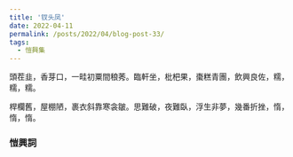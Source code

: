 ```yaml
---
title: '钗头凤'
date: 2022-04-11
permalink: /posts/2022/04/blog-post-33/
tags:
  - 愷興集
---
```


頭茬韭，香芽口，一畦初粟間稂莠。臨軒坐，枇杷果，棗糕青團，飲興良佐，糯，糯，糯。

桿欄舊，屋棚陋，裹衣斜靠寒衾皺。思難破，夜難臥，浮生非夢，幾番折挫，惰，惰，惰。

### 愷興詞